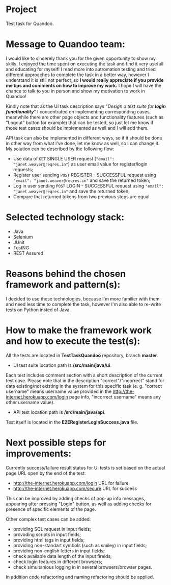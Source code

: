 # Project

Test task for Quandoo.

# **Message to Quandoo team:**

I would like to sincerely thank you for the given opportunity to show my skills.
I enjoyed the time spent on executing the task and find it very usefull and educating for myself!
I read more into autromation testing and tried different approaches to complete the task in a better way, however I understand it is still not perfect, so **I would really appreciate if you provide me tips and comments on how to improve my work.**
I hope I will have the chance to talk to you in person and show my motivation to work in Quandoo!

Kindly note that as the UI task description says "_Design a test suite for **login functionality**_" I concentrated on implementing corresponding cases, meanwhile there are other page objects and functionality features (such as "Logout" button for example) that can be tested, so just let me know if those test cases should be implemented as well and I will add them.

API task can also be implemented in different ways, so if it should be done in other way from what I've done, let me know as well, so I can change it.
My solution can be described by the following flow:
- Use data of `GET` SINGLE USER request (`"email": "janet.weaver@reqres.in"`) as user email value for register/login requests;
- Register user sending `POST` REGISTER - SUCCESSFUL request using `"email": "janet.weaver@reqres.in"` and save the returned token;
- Log in user sending `POST` LOGIN - SUCCESSFUL request using `"email": "janet.weaver@reqres.in"` and save the returned token;
- Compare that returned tokens from two previous steps are equal. 

# **Selected technology stack:**

- Java
- Selenium
- JUnit
- TestNG
- REST Assured

# **Reasons behind the chosen framework and pattern(s):**

I decided to use these technologies, because I'm more familier with them and need less time to complete the task, however I'm also able to re-write tests on Python insted of Java. 

# **How to make the framework work and how to execute the test(s):**

All the tests are located in **TestTaskQuandoo** repository, branch **master**.

- UI test suite location path is **/src/main/java/ui**.

Each test includes comment section with a short description of the current test case. Please note that in the description "correct"/"incorrect" stand for data existing/not existing in the system for this specific task (e. g. "correct username" means username value provided in the http://the-internet.herokuapp.com/login page info, "incorrect username" means any other username value).

- API test location path is **/src/main/java/api**.

Test itself is located in the **E2ERegisterLoginSuccess.java** file.

# **Next possible steps for improvements:**

Currently success/failure result status for UI tests is set based on the actual page URL open by the end of the test: 
- http://the-internet.herokuapp.com/login URL for failure
- http://the-internet.herokuapp.com/secure URL for success

This can be improved by adding checks of pop-up info messages, appearing after pressing "Login" button, as well as adding checks for presence of specific elements of the page.

Other complex test cases can be added:
-  providing SQL request in input fields;
-  provoding scripts in input fields;
-  providing html tags in input fields;
-  providing non-standart symbols (such as smiley) in input fields;
-  providing non-english letters in input fields;
-  check available data length of the input firelds;
-  check login features in different browsers;
-  check simultanious logging in in several browsers/browser pages.

In addition code refactoring and naming refactoring should be applied.
